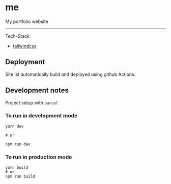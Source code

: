 # me

My portfolio website


___

Tech-Stack
- [tailwindcss](https://tailwindcss.com/)

## Deployment 

Site ist automatically build and deployed using github Actions.

## Development notes 

Project setup with `parcel`

### To run in development mode
``` 
yarn dev
 
# or

npm run dev
```
 
### To run in production mode
```
yarn build
# or
npm run build 
```

